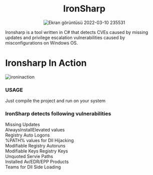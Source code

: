 <center><h1><b>IronSharp</b><br></h1>

![Ekran görüntüsü 2022-03-10 235531](https://user-images.githubusercontent.com/48562581/157753338-57e41da3-c393-42bf-a4a8-36909987a9bf.png)</center>

Ironsharp is a tool written in C# that detects CVEs caused by missing updates and privilege escalation vulnerabilities caused by misconfigurations on Windows OS.


# Ironsharp In Action

![ironinaction](https://user-images.githubusercontent.com/48562581/158132242-4af50ceb-0190-4be9-b5ba-786364479b10.jpg)

### USAGE
Just compile the project and run on your system


### IronSharp detects following vulnerabilities

Missing Updates<br>
AlwaysInstallElevated values<br>
Registry Auto Logons<br>
%PATH% values for Dll Hijacking<br>
Modifiable Registry Autoruns<br>
Modifiable Keys Registry Keys<br>
Unquoted Servie Paths<br>
Installed Av/EDR/EPP Products<br>
Teams for Dll Side Loading<br>


